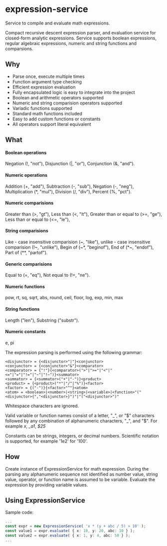 # expression-service
Service to compile and evaluate math expressions.

Compact recursive descent expression parser, and evaluation service 
for closed-form analytic expressions.
Service supports boolean expressions, regular algebraic expressions, 
numeric and string functions and comparsions.

## Why

* Parse once, execute multiple times
* Function argument type checking
* Efficient expression evaluation
* Fully encapsulated logic is easy to integrate into the project
* Boolean and arithmetic operators supported
* Numeric and string comparision operators supported
* Variadic functions supported
* Standard math functions included
* Easy to add custom functions or constants
* All operators support literal equivalent

## What

#### Boolean operations
Negation (!, "not"), Disjunction (|, "or"), Conjunction (&, "and").
#### Numeric operations
Addition (+, "add"), Subtraction (-, "sub"), Negation (-, "neg"),
Multiplication (\*, "mul"), Division (/, "div"), Percent (%, "pct").
#### Numeric comparisions
Greater than (>, "gt"), Less than (<, "lt"),
Greater than or equal to (>=, "ge"), Less than or equal to (<=, "le"),
#### String comparisions
Like - case insensitive comparision (\~, "like"), unlike - case insensitive comparision (!\~, "unlike"),
Begin of (\~\*, "beginof"), End of (\*\~, "endof"), Part of (\*\*, "partof").
#### Generic comparisions
Equal to (=, "eq"), Not equal to (!=, "ne").
#### Numeric functions
pow, rt, sq, sqrt, abs, round, ceil, floor, log, exp, min, max
#### String functions
Length ("len"), Substring ("substr").
#### Numeric constants
e, pi

The expression parsing is performed using the following grammar:

	<disjunctor> = {<disjunctor>"|"}<conjunctor>
	<conjunctor> = {<conjunctor>"&"}<comparator>
	<comparator> = {"!"}{<comparator>(">"|">="|"<"|"<="|"="|"!="|"~"|"!~")}<summator>
	<summator> = {<summator>("+"|"-")}<product>
	<product> = {<product>("*"|"/"|"%")}<factor>
	<factor> = {("-")}{<factor>"^"}<atom>
	<atom> = <boolean>|<number>|<string>|<variable>|<function>"("<disjunctor>{","<disjunctor>}")"|"("<disjunctor>")"

Whitespace characters are ignored.

Valid variable or function names consist of a letter, "_", or "$" characters followed by any combination
of alphanumeric characters, "_", and "$". For example *x*, *_a1*, *$25*

Constants can be strings, integers, or decimal numbers.
Scientific notation is supported, for example '1e2' for '100'.

## How

Create instance of ExpressionService for math expression.
During the parsing any alphanumeric sequence not identified as
number value, string value, operator, or function name is assumed to be variable.
Evaluate the expression by providing variable values.


## Using ExpressionService
Sample code:

```ts
...
const expr = new ExpressionService( 'x * (y + abc / 5) > 10' );
const value1 = expr.evaluate( { x: 10, y: 20, abc: 10 } );
const value2 = expr.evaluate( { x: 1, y: 4, abc: 50 } );
...
```
